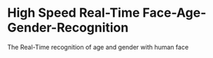 # High Speed Real-Time Face-Age-Gender-Recognition
The Real-Time recognition of age and gender with human face

